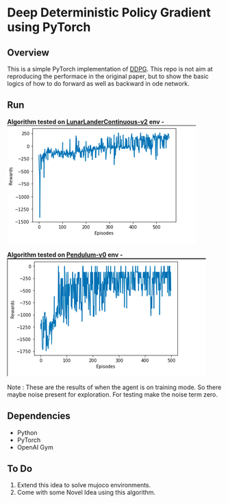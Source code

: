 # Deep Deterministic Policy Gradient using PyTorch
## Overview
This is a simple PyTorch implementation of [DDPG](https://arxiv.org/abs/1509.02971). This repo is not aim at reproducing the performace in the original paper, but to show the basic logics of how to do forward as well as backward in ode network.

## Run
**Algorithm tested on [LunarLanderContinuous-v2](https://gym.openai.com/envs/LunarLanderContinuous-v2/) env -**
![Lunar Lander](https://github.com/M-NEXT/RL_repository/blob/main/Deep%20Reinforcement%20Learning/DDPG/images/lunarlander.png)

**Algorithm tested on [Pendulum-v0](https://gym.openai.com/envs/Pendulum-v0/) env -**
![Pendulum](https://github.com/M-NEXT/RL_repository/blob/main/Deep%20Reinforcement%20Learning/DDPG/images/pendulum.png)

Note : These are the results of when the agent is on training mode. So there maybe noise present for exploration. For testing make the noise term zero.

## Dependencies
* Python
* PyTorch
* OpenAI Gym

## To Do
1. Extend this idea to solve mujoco environments.
2. Come with some Novel Idea using this algorithm.
